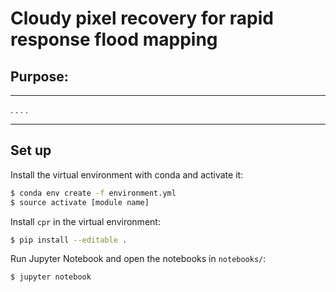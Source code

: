 Cloudy pixel recovery for rapid response flood mapping
==============================

## Purpose:
------------
. . . . 

--------

Set up
------------

Install the virtual environment with conda and activate it:

```bash
$ conda env create -f environment.yml
$ source activate [module name] 
```

Install `cpr` in the virtual environment:

```bash
$ pip install --editable .
```

Run Jupyter Notebook and open the notebooks in `notebooks/`:

```bash
$ jupyter notebook
```
